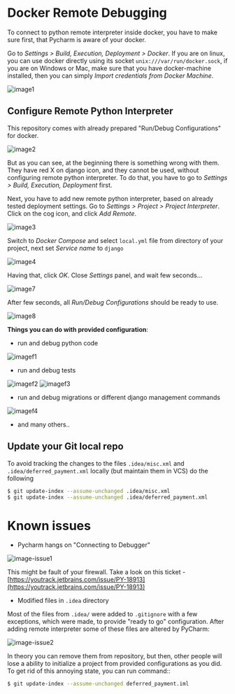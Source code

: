 # Docker Remote Debugging

To connect to python remote interpreter inside docker, you have to make sure first, that Pycharm is aware of your docker.

Go to *Settings > Build, Execution, Deployment > Docker*. If you are on linux, you can use docker directly using its socket  `unix:///var/run/docker.sock`, if you are on Windows or Mac, make sure that you have docker-machine installed, then you can simply *Import credentials from Docker Machine*.

![image1](images/1.png)

## Configure Remote Python Interpreter

This repository comes with already prepared "Run/Debug Configurations" for docker.

![image2](images/2.png)

But as you can see, at the beginning there is something wrong with them. They have red X on django icon, and they cannot be used, without configuring remote python interpreter. To do that, you have to go to *Settings > Build, Execution, Deployment* first.


Next, you have to add new remote python interpreter, based on already tested deployment settings. Go to *Settings > Project > Project Interpreter*. Click on the cog icon, and click *Add Remote*.

![image3](images/3.png)

Switch to *Docker Compose* and select `local.yml` file from directory of your project, next set *Service name* to `django`

![image4](images/4.png)

Having that, click *OK*. Close *Settings* panel, and wait few seconds...

![image7](images/7.png)

After few seconds, all *Run/Debug Configurations* should be ready to use.

![image8](images/8.png)

**Things you can do with provided configuration**:

* run and debug python code

![imagef1](images/f1.png)

* run and debug tests

![imagef2](images/f2.png)
![imagef3](images/f3.png)

* run and debug migrations or different django management commands

![imagef4](images/f4.png)

* and many others..

## Update your Git local repo 

To avoid tracking the changes to the files `.idea/misc.xml` and `.idea/deferred_payment.xml` locally (but maintain them in VCS) do the following
```bash
$ git update-index --assume-unchanged .idea/misc.xml
$ git update-index --assume-unchanged .idea/deferred_payment.xml
```

# Known issues

* Pycharm hangs on "Connecting to Debugger"

![image-issue1](images/issue1.png)

This might be fault of your firewall. Take a look on this ticket - [https://youtrack.jetbrains.com/issue/PY-18913](https://youtrack.jetbrains.com/issue/PY-18913)

* Modified files in `.idea` directory

Most of the files from `.idea/` were added to `.gitignore` with a few exceptions, which were made, to provide "ready to go" configuration. After adding remote interpreter some of these files are altered by PyCharm:

![image-issue2](images/issue2.png)

In theory you can remove them from repository, but then, other people will lose a ability to initialize a project from provided configurations as you did. To get rid of this annoying state, you can run command::
```bash
$ git update-index --assume-unchanged deferred_payment.iml
```